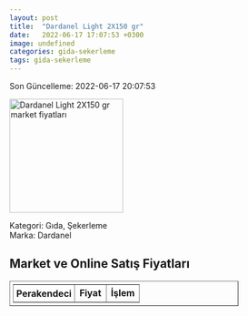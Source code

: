```yaml
---
layout: post
title:  "Dardanel Light 2X150 gr"
date:   2022-06-17 17:07:53 +0300
image: undefined
categories: gida-sekerleme
tags: gida-sekerleme
---
```


Son Güncelleme: 2022-06-17 20:07:53

<img src="undefined" width="200" alt="Dardanel Light 2X150 gr market fiyatları" />

Kategori: Gıda, Şekerleme
<br />
Marka: Dardanel

<h2>Market ve Online Satış Fiyatları</h2>

<table border="1" style="padding: 5px;width:80%;">
  <tr>
    <td style="padding: 5px;"><strong>Perakendeci</strong></td>
    <td><strong>Fiyat</strong></td>
    <td><strong>İşlem</strong></td>
  </tr>
  
</table>
